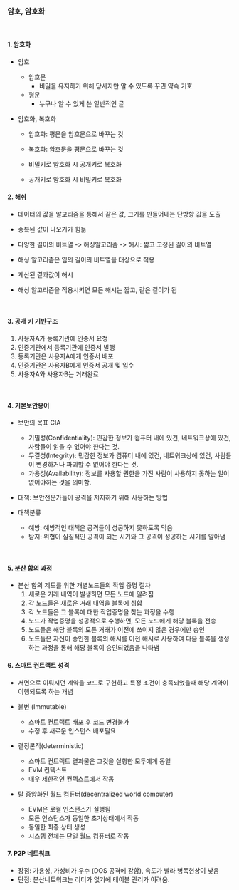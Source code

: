 ### 암호, 암호화

<br/>

#### 1. 암호화

- 암호

  - 암호문
    - 비밀을 유지하기 위해 당사자만 알 수 있도록 꾸민 약속 기호
  - 평문
    - 누구나 알 수 있게 쓴 일반적인 글

- 암호화, 복호화

  - 암호화: 평문을 암호문으로 바꾸는 것
  - 복호화: 암호문을 평문으로 바꾸는 것

  - 비밀키로 암호화 시 공개키로 복호화
  - 공개키로 암호화 시 비밀키로 복호화
    <br/>

#### 2. 해쉬

- 데이터의 값을 알고리즘을 통해서 같은 값, 크기를 만들어내는 단방향 값을 도출
- 중복된 값이 나오기가 힘듦
- 다양한 길이의 비트열 -> 해싱알고리즘 -> 해시: 짧고 고정된 길이의 비트열
- 해싱 알고리즘은 임의 길이의 비트열을 대상으로 적용
- 계산된 결과값이 해시
- 해싱 알고리즘을 적용시키면 모든 해시는 짧고, 같은 길이가 됨

  <br/>

#### 3. 공개 키 기반구조

1. 사용자A가 등록기관에 인증서 요청
2. 인증기관에서 등록기관에 인증서 발행
3. 등록기관은 사용자A에게 인증서 배포
4. 인증기관은 사용자B에게 인증서 공개 및 입수
5. 사용자A와 사용자B는 거래완료

<br/>

#### 4. 기본보안용어

- 보안의 목표 CIA

  - 기밀성(Confidentiality): 민감한 정보가 컴퓨터 내에 있건, 네트워크상에 있건, 사람들이 읽을 수 없어야 한다는 것.
  - 무결성(Integrity): 민감한 정보가 컴퓨터 내에 있건, 네트워크상에 있건, 사람들이 변경하거나 파괴할 수 없어야 한다는 것.
  - 가용성(Availability): 정보를 사용할 권한을 가진 사람이 사용하지 못하는 일이 없어야하는 것을 의미함.

- 대책: 보안전문가들이 공격을 저지하기 위해 사용하는 방법
- 대책분류
  - 예방: 예방적인 대책은 공격들이 성공하지 못하도록 막음
  - 탐지: 위협이 실질적인 공격이 되는 시기와 그 공격이 성공하는 시기를 알아냄

<br/>

#### 5. 분산 합의 과정

- 분산 합의 제도를 위한 개별노드들의 작업 증명 절차
  1. 새로운 거래 내역이 발생하면 모든 노드에 알려짐
  2. 각 노드들은 새로운 거래 내역을 블록에 취합
  3. 각 노드들은 그 블록에 대한 작업증명을 찾는 과정을 수행
  4. 노드가 작업증명을 성공적으로 수행하면, 모든 노드에게 해당 블록을 전송
  5. 노드들은 해당 블록의 모든 거래가 이전에 쓰이지 않은 경우에만 승인
  6. 노드들은 자신이 승인한 블록의 해시를 이전 해시로 사용하여 다음 블록을 생성하는 과정을 통해 해당 블록이 승인되었음을 나타냄

#### 6. 스마트 컨트랙트 성격

- 서면으로 이뤄지던 계약을 코드로 구현하고 특정 조건이 충족되었을때 해당 계약이 이행되도록 하는 개념

- 불변 (Immutable)
  - 스마트 컨트랙트 배포 후 코드 변경불가
  - 수정 후 새로운 인스턴스 배포필요
- 결정론적(deterministic)

  - 스마트 컨트랙트 결과물은 그것을 실행한 모두에게 동일
  - EVM 컨텍스트
  - 매우 제한적인 컨텍스트에서 작동

- 탈 중앙화된 월드 컴퓨터(decentralized world computer)
  - EVM은 로컬 인스턴스가 실행됨
  - 모든 인스턴스가 동일한 초기상태에서 작동
  - 동일한 최종 상태 생성
  - 시스템 전체는 단일 월드 컴퓨터로 작동

#### 7. P2P 네트워크

- 장점: 가용성, 가성비가 우수 (DOS 공격에 강함), 속도가 빨라 병목현상이 낮음
- 단점: 분산네트워크는 리더가 없기에 테이블 관리가 어려움.
